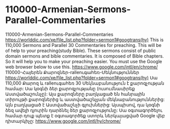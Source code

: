 # 110000-Armenian-Sermons-Parallel-Commentaries
110000-Armenian-Sermons-Parallel-Commentaries  https://worlddic.com/xe/file_list.php?folder=sermon1#googtrans(hy)  This is 110,000 Sermons and Parallel 30 Commentaries for preaching. This will be of help to your preaching(study Bible).  These sermons consist of public domain sermons and bible commentaries. It is composed of Bible chapters.  So it will help you to make your preaching easier. You must use the Google web browser below to use this. https://www.google.com/intl/en/chrome/  110000-Հայերեն Քարոզներ-ralleուգահեռ-Մեկնություններ https://worlddic.com/xe/file_list.php?folder=sermon1#googtrans(hy) Սա 110,000 Քարոզ և ralleուգահեռ 30 Մեկնաբանություն է քարոզչության համար: Սա կօգնի ձեր քարոզչությանը (ուսումնասիրեք Աստվածաշունչը): Այս քարոզները բաղկացած են հանրային տիրույթի քարոզներից և աստվածաշնչյան մեկնաբանություններից: Այն բաղկացած է Աստվածաշնչի գլուխներից: Այսպիսով, դա կօգնի ձեզ ավելի դյուրին դարձնել ձեր քարոզչությունը: Սա օգտագործելու համար դուք պետք է օգտագործեք ստորև ներկայացված Google վեբ դիտարկիչը: https://www.google.com/intl/hy/chrome/
